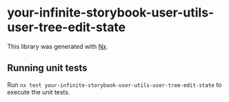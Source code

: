 # your-infinite-storybook-user-utils-user-tree-edit-state

This library was generated with [Nx](https://nx.dev).

## Running unit tests

Run `nx test your-infinite-storybook-user-utils-user-tree-edit-state` to execute the unit tests.
